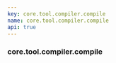 ```yaml
---
key: core.tool.compiler.compile
name: core.tool.compiler.compile
api: true
---
```


### core.tool.compiler.compile
